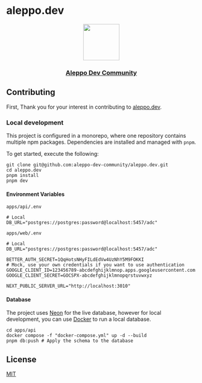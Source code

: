 # aleppo.dev

<p align="center">
  <a href="https://aleppo.dev">
    <img src="https://aleppo.dev/logo.svg" height="96">
    <h3 align="center">Aleppo Dev Community</h3>
  </a>
</p>

## Contributing

First, Thank you for your interest in contributing to [aleppo.dev](https://aleppo.dev).

### Local development

This project is configured in a monorepo, where one repository contains multiple npm packages. Dependencies are installed and managed with `pnpm`.

To get started, execute the following:

```
git clone git@github.com:aleppo-dev-community/aleppo.dev.git
cd aleppo.dev
pnpm install
pnpm dev
```

#### Environment Variables

`apps/api/.env`

```.env
# Local
DB_URL="postgres://postgres:password@localhost:5457/adc"
```

`apps/web/.env`

```.env
# Local
DB_URL="postgres://postgres:password@localhost:5457/adc"

BETTER_AUTH_SECRET=1QqHotsNHyFILdEdVw4UzNhY5M9FOKKI
# Mock, use your own credentials if you want to use authentication
GOOGLE_CLIENT_ID=123456789-abcdefghijklmnop.apps.googleusercontent.com
GOOGLE_CLIENT_SECRET=GOCSPX-abcdefghijklmnopqrstuvwxyz

NEXT_PUBLIC_SERVER_URL="http://localhost:3010"

```

#### Database

The project uses [Neon](https://neon.com/) for the live database, however for local development, you can use [Docker](https://www.docker.com/) to run a local database.

```
cd apps/api
docker compose -f "docker-compose.yml" up -d --build
pnpm db:push # Apply the schema to the database
```

## License

[MIT](https://github.com/47ng/nuqs/blob/next/LICENSE)
